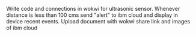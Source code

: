 Write code and connections in wokwi for ultrasonic sensor.
Whenever distance is less than 100 cms send "alert" to ibm cloud and display in device recent events.
Upload document with wokwi share link and images of ibm cloud
